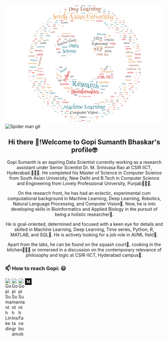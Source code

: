 

<!--
**GopiSumanth/GopiSumanth** is a ✨ _special_ ✨ repository because its `README.md` (this file) appears on your GitHub profile.

Here are some ideas to get you started:

- 
- 🌱 I’m currently learning ...
- 👯 I’m looking to collaborate on ...
- 🤔 I’m looking for help with ...
- 💬 Ask me about ...
-  ...
- 😄 Pronouns: ...
- ⚡ Fun fact: ...
-->

![Gopi's Resume Word Plot](https://github.com/GopiSumanth/GopiSumanth/blob/master/download.png) 
![Spider man git](https://octodex.github.com/images/spidertocat.png)
<h2 align="center">Hi there 👋!Welcome to Gopi Sumanth Bhaskar's profile🤓</h2> 

<p align="center">Gopi Sumanth is an aspiring Data Scientist currently working as a research assistant under Senior Scientist Dr. M. Srinivasa Rao at CSIR IICT, Hyderabad.👨🏻‍💻. He completed his Master of Science in Computer Science from South Asian University, New Delhi and B.Tech in Computer Science and Engineering from Lovely Professional University, Punjab👨🏻‍🎓.</p>
<p align="center">On the research front, he has had an eclectic, experimental cum computational background in Machine Learning, Deep Learning, Robotics, Natural Language Processing, and Computer Vision🦾. Now, he is into developing skills in Bioinformatics and Applied Biology in the pursuit of being a holistic researcher🧬.</p>
<p align="center">He is goal-oriented, determined and focused with a keen eye for details and skilled in Machine Learning, Deep Learning, Time series, Python, R, MATLAB, and SQL🎯. He is actively looking for a job role in AI/ML field🏹.</p>
<p align="center">Apart from the labs, he can be found on the squash court🏸, cooking in the kitchen👨🏻‍🍳 or immersed in a discussion on the contemporary relevance of philosophy and logic at CSIR-IICT, Hyderabad campus💬. </p>

### 📫 How to reach Gopi: :smiley:
<a href="https://www.linkedin.com/in/gopi-b/">
  <img align="left" alt="Gopi Sumanth Linkedin" width="21px" src="https://firebasestorage.googleapis.com/v0/b/github--images.appspot.com/o/Github%20images%2Flinkedin.svg?alt=media&token=0e662ab8-db11-475a-9c43-18d89bcdfde0" />
</a>

<a href="https://www.instagram.com/gopi_sumanth/">
  <img align="left" alt="Gopi Sumanth Instagram" width="21px" src="https://firebasestorage.googleapis.com/v0/b/github--images.appspot.com/o/Github%20images%2Finstagram-sketched.svg?alt=media&token=ecd87a7d-17b0-464e-8c4f-ec446b86fd51" />
</a>
<a href="https://www.facebook.com/gopi.sumanth.1">
  <img align="left" alt="Gopi Sumanth Facebook" width="21px" src="https://firebasestorage.googleapis.com/v0/b/github--images.appspot.com/o/Github%20images%2Ffacebook.svg?alt=media&token=bf3ea589-7c5c-4a0d-b839-8198ef39c502" />
</a>
<a href="https://medium.com/@bgsumanth8">
  <img align="left" alt="Gopi Sumanth Medium" width="21px" src="https://github.com/GopiSumanth/GopiSumanth/blob/master/medium.png" />
</a>
